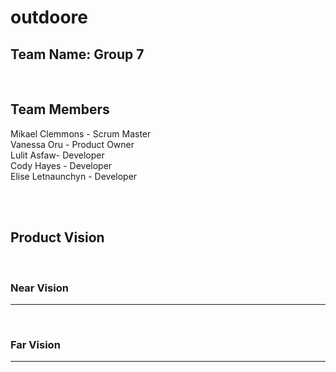 # outdoore

## Team Name: Group 7
 
<br/>

## Team Members
Mikael Clemmons - Scrum Master\
Vanessa Oru - Product Owner\
Lulit Asfaw- Developer\
Cody Hayes - Developer\
Elise Letnaunchyn - Developer

<br/>
<br/>

## Product Vision
<br/>

### Near Vision
---
<br/>

### Far Vision
---
